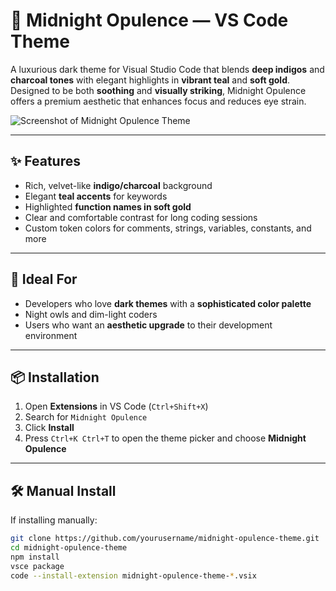 # 🌌 Midnight Opulence — VS Code Theme

A luxurious dark theme for Visual Studio Code that blends **deep indigos** and **charcoal tones** with elegant highlights in **vibrant teal** and **soft gold**. Designed to be both **soothing** and **visually striking**, Midnight Opulence offers a premium aesthetic that enhances focus and reduces eye strain.

![Screenshot of Midnight Opulence Theme](https://your-screenshot-url.com/screenshot.png)

---

## ✨ Features

- Rich, velvet-like **indigo/charcoal** background
- Elegant **teal accents** for keywords
- Highlighted **function names in soft gold**
- Clear and comfortable contrast for long coding sessions
- Custom token colors for comments, strings, variables, constants, and more

---

## 🧪 Ideal For

- Developers who love **dark themes** with a **sophisticated color palette**
- Night owls and dim-light coders
- Users who want an **aesthetic upgrade** to their development environment

---

## 📦 Installation

1. Open **Extensions** in VS Code (`Ctrl+Shift+X`)
2. Search for `Midnight Opulence`
3. Click **Install**
4. Press `Ctrl+K Ctrl+T` to open the theme picker and choose **Midnight Opulence**

---

## 🛠️ Manual Install

If installing manually:

```bash
git clone https://github.com/yourusername/midnight-opulence-theme.git
cd midnight-opulence-theme
npm install
vsce package
code --install-extension midnight-opulence-theme-*.vsix
